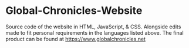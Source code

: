 # Global-Chronicles-Website
Source code of the website in HTML, JavaScript, & CSS. Alongside edits made to fit personal requirements in the languages listed above. 
The final product can be found at https://www.globalchronicles.net 
